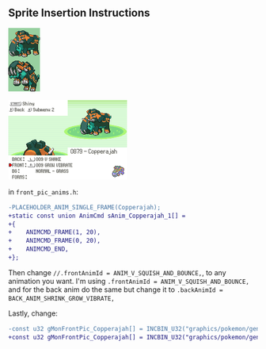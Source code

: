 ## Sprite Insertion Instructions

![Copperajah.png](Copperajah.png)

![CopperajahAnim.gif](CopperajahAnim.gif)

in `front_pic_anims.h`:

```diff
-PLACEHOLDER_ANIM_SINGLE_FRAME(Copperajah);
+static const union AnimCmd sAnim_Copperajah_1[] =
+{
+    ANIMCMD_FRAME(1, 20),
+    ANIMCMD_FRAME(0, 20),
+    ANIMCMD_END,
+};
```

Then change `//.frontAnimId = ANIM_V_SQUISH_AND_BOUNCE,`, to any animation you want. I'm using `.frontAnimId = ANIM_V_SQUISH_AND_BOUNCE,` and for the back anim do the same but change it to `.backAnimId = BACK_ANIM_SHRINK_GROW_VIBRATE,`

Lastly, change:

```diff
-const u32 gMonFrontPic_Copperajah[] = INCBIN_U32("graphics/pokemon/gen_8/copperajah/front.4bpp.lz");
+const u32 gMonFrontPic_Copperajah[] = INCBIN_U32("graphics/pokemon/gen_8/copperajah/front_anim.4bpp.lz");
```
